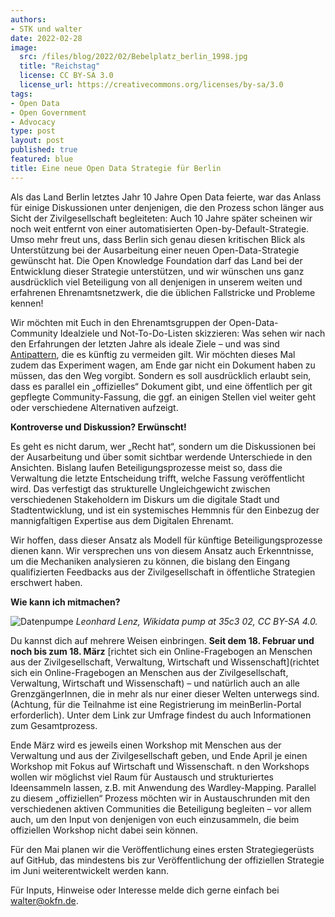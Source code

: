```yaml
---
authors:
- STK und walter
date: 2022-02-28
image:
  src: /files/blog/2022/02/Bebelplatz_berlin_1998.jpg
  title: "Reichstag"
  license: CC BY-SA 3.0
  license_url: https://creativecommons.org/licenses/by-sa/3.0
tags:
- Open Data
- Open Government
- Advocacy
type: post
layout: post
published: true
featured: blue
title: Eine neue Open Data Strategie für Berlin
---
```



Als das Land Berlin letztes Jahr 10 Jahre Open Data feierte, war das Anlass für einige Diskussionen unter denjenigen, die den Prozess schon länger aus Sicht der Zivilgesellschaft begleiteten: Auch 10 Jahre später scheinen wir noch weit entfernt von einer automatisierten Open-by-Default-Strategie. Umso mehr freut uns, dass Berlin sich genau diesen kritischen Blick als Unterstützung bei der Ausarbeitung einer neuen Open-Data-Strategie gewünscht hat. Die Open Knowledge Foundation darf das Land bei der Entwicklung dieser Strategie unterstützen, und wir wünschen uns ganz ausdrücklich viel Beteiligung von all denjenigen in unserem weiten und erfahrenen Ehrenamtsnetzwerk, die die üblichen Fallstricke und Probleme kennen!

Wir möchten mit Euch in den Ehrenamtsgruppen der Open-Data-Community Idealziele und Not-To-Do-Listen skizzieren: Was sehen wir nach den Erfahrungen der letzten Jahre als ideale Ziele – und was sind [Antipattern](https://github.com/transportkollektiv/opendata-antipatterns), die es künftig zu vermeiden gilt.
Wir möchten dieses Mal zudem das Experiment wagen, am Ende gar nicht ein Dokument haben zu müssen, das den Weg vorgibt. Sondern es soll ausdrücklich erlaubt sein, dass es parallel ein „offizielles“ Dokument gibt, und eine öffentlich per git gepflegte Community-Fassung, die ggf. an einigen Stellen viel weiter geht oder verschiedene Alternativen aufzeigt.

**Kontroverse und Diskussion? Erwünscht!**

Es geht es nicht darum, wer „Recht hat“, sondern um die Diskussionen bei der Ausarbeitung und über somit sichtbar werdende Unterschiede in den Ansichten. Bislang laufen Beteiligungsprozesse meist so, dass die Verwaltung die letzte Entscheidung trifft, welche Fassung veröffentlicht wird. Das verfestigt das strukturelle Ungleichgewicht zwischen verschiedenen Stakeholdern im Diskurs um die digitale Stadt und Stadtentwicklung, und ist ein systemisches Hemmnis für den Einbezug der mannigfaltigen Expertise aus dem Digitalen Ehrenamt. 

Wir hoffen, dass dieser Ansatz als Modell für künftige Beteiligungsprozesse dienen kann. Wir versprechen uns von diesem Ansatz auch Erkenntnisse, um die Mechaniken analysieren zu können, die bislang den Eingang qualifizierten Feedbacks aus der Zivilgesellschaft in öffentliche Strategien erschwert haben.

**Wie kann ich mitmachen?** 

![Datenpumpe](/files/blog/2022/02/800px-Wikidata_pump_at_35c3_02.jpg)
*Leonhard Lenz, Wikidata pump at 35c3 02, CC BY-SA 4.0.*

Du kannst dich auf mehrere Weisen einbringen. <b>Seit dem 18. Februar und noch bis zum 18. März</b> [richtet sich ein Online-Fragebogen an Menschen aus der Zivilgesellschaft, Verwaltung, Wirtschaft und Wissenschaft](richtet sich ein Online-Fragebogen an Menschen aus der Zivilgesellschaft, Verwaltung, Wirtschaft und Wissenschaft) – und natürlich auch an alle GrenzgängerInnen, die in mehr als nur einer dieser Welten unterwegs sind. (Achtung, für die Teilnahme ist eine Registrierung im meinBerlin-Portal erforderlich). Unter dem Link zur Umfrage findest du auch Informationen zum Gesamtprozess. 

Ende März wird es jeweils einen Workshop mit Menschen aus der Verwaltung und aus der Zivilgesellschaft geben, und Ende April je einen Workshop mit Fokus auf Wirtschaft und Wissenschaft. n den Workshops wollen wir möglichst viel Raum für Austausch und strukturiertes Ideensammeln lassen, z.B. mit Anwendung des Wardley-Mapping. Parallel zu diesem „offiziellen“ Prozess möchten wir in Austauschrunden mit den verschiedenen aktiven Communities die Beteiligung begleiten – vor allem auch, um den Input von denjenigen von euch einzusammeln, die beim offiziellen Workshop nicht dabei sein können.

Für den Mai planen wir die Veröffentlichung eines ersten Strategiegerüsts auf GitHub, das mindestens bis zur Veröffentlichung der offiziellen Strategie im Juni weiterentwickelt werden kann.

Für Inputs, Hinweise oder Interesse melde dich gerne einfach bei walter@okfn.de.
